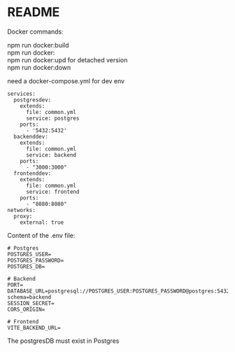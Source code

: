 # README

Docker commands:

npm run docker:build  
npm run docker:  
npm run docker:upd for detached version  
npm run docker:down

need a docker-compose.yml for dev env

```
services:
  postgresdev:
    extends:
      file: common.yml
      service: postgres
    ports:
      - '5432:5432'
  backenddev:
    extends:
      file: common.yml
      service: backend
    ports:
      - "3000:3000"
  frontenddev:
    extends:
      file: common.yml
      service: frontend
    ports:
      - "8080:8080"
networks:
  proxy:
    external: true
```

Content of the .env file:

```
# Postgres
POSTGRES_USER=
POSTGRES_PASSWORD=
POSTGRES_DB=

# Backend
PORT=
DATABASE_URL=postgresql://POSTGRES_USER:POSTGRES_PASSWORD@postgres:5432/POSTGRES_DB?schema=backend
SESSION_SECRET=
CORS_ORIGIN=

# Frontend
VITE_BACKEND_URL=
```

The postgresDB must exist in Postgres
